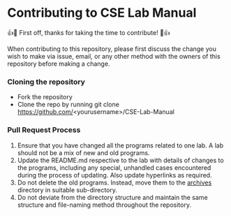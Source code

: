 # Contributing to CSE Lab Manual

:+1::tada: First off, thanks for taking the time to contribute! :tada::+1:

When contributing to this repository, please first discuss the change you wish to make via issue, email, or any other method with the owners of this repository before making a change.

### Cloning the repository
* Fork the repository
* Clone the repo by running git clone https://github.com/<yourusername\>/CSE-Lab-Manual

### Pull Request Process
1. Ensure that you have changed all the programs related to one lab. A lab should not be a mix of new and old programs.
1. Update the README.md respective to the lab with details of changes to the programs, including any special, unhandled cases encountered during the process of updating. Also update hyperlinks as required.
1. Do not delete the old programs. Instead, move them to the [archives](/archives) directory in suitable sub-directory.
1. Do not deviate from the directory structure and maintain the same structure and file-naming method throughout the repository.

